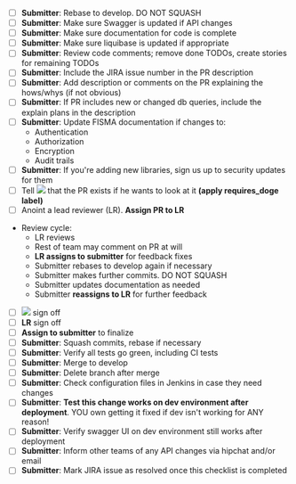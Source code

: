 - [ ] **Submitter**: Rebase to develop. DO NOT SQUASH
- [ ] **Submitter**: Make sure Swagger is updated if API changes
- [ ] **Submitter**: Make sure documentation for code is complete
- [ ] **Submitter**: Make sure liquibase is updated if appropriate
- [ ] **Submitter**: Review code comments; remove done TODOs, create stories for remaining TODOs
- [ ] **Submitter**: Include the JIRA issue number in the PR description
- [ ] **Submitter**: Add description or comments on the PR explaining the hows/whys (if not obvious)
- [ ] **Submitter**: If PR includes new or changed db queries, include the explain plans in the description
- [ ] **Submitter**: Update FISMA documentation if changes to:
  * Authentication
  * Authorization
  * Encryption
  * Audit trails
- [ ] **Submitter**: If you're adding new libraries, sign us up to security updates for them
- [ ] Tell ![](http://i.imgur.com/9dLzbPd.png) that the PR exists if he wants to look at it **(apply requires_doge label)**
- [ ] Anoint a lead reviewer (LR). **Assign PR to LR**
* Review cycle:
  * LR reviews
  * Rest of team may comment on PR at will
  * **LR assigns to submitter** for feedback fixes
  * Submitter rebases to develop again if necessary
  * Submitter makes further commits. DO NOT SQUASH
  * Submitter updates documentation as needed
  * Submitter **reassigns to LR** for further feedback
- [ ] ![](http://i.imgur.com/9dLzbPd.png) sign off
- [ ] **LR** sign off
- [ ] **Assign to submitter** to finalize
- [ ] **Submitter**: Squash commits, rebase if necessary
- [ ] **Submitter**: Verify all tests go green, including CI tests
- [ ] **Submitter**: Merge to develop 
- [ ] **Submitter**: Delete branch after merge
- [ ] **Submitter**: Check configuration files in Jenkins in case they need changes
- [ ] **Submitter**: **Test this change works on dev environment after deployment**. YOU own getting it fixed if dev isn't working for ANY reason!
- [ ] **Submitter**: Verify swagger UI on dev environment still works after deployment
- [ ] **Submitter**: Inform other teams of any API changes via hipchat and/or email
- [ ] **Submitter**: Mark JIRA issue as resolved once this checklist is completed
